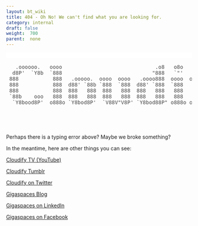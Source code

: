 ```yaml
---
layout: bt_wiki
title: 404 - Oh No! We can't find what you are looking for.
category: internal
draft: false
weight:  700
parent:  none
---
```


<html>
<head>
	<title>404 Document not found</title>
</head>
<body>
<h1 style="color: rgb(17, 17, 17); font-weight: normal; margin: 0px 0px 1.2em; padding: 0px; font-size: 1em; line-height: 1; text-align: center; font-family: Georgia, serif; background-color: rgb(255, 255, 255);">&nbsp;</h1>

<pre style="color: rgb(74, 74, 75); text-decoration: none;">
<a href="https://cloudify.co/" style="color: rgb(74, 74, 75); text-decoration: none;" target="_blank">   .oooooo.   oooo                              .o8   o8o   .o88o.            
  d8P&#39;  `Y8b  `888                             &quot;888   `&quot;&#39;   888 `&quot;            
 888           888   .ooooo.  oooo  oooo   .oooo888  oooo  o888oo  oooo    ooo
 888           888  d88&#39; `88b `888  `888  d88&#39; `888  `888   888     `88.  .8&#39; 
 888           888  888   888  888   888  888   888   888   888      `88..8&#39;  
 `88b    ooo   888  888   888  888   888  888   888   888   888       `888&#39;   
  `Y8bood8P&#39;  o888o `Y8bod8P&#39;  `V88V&quot;V8P&#39; `Y8bod88P&quot; o888o o888o       .8&#39;    
                                                                   .o..P&#39;     
                                                                   `Y8P&#39;       </a></pre>

<div>&nbsp;</div>

<p>Perhaps there is a typing error above? Maybe we broke something?</p>

<p>In the meantime, here are other things you can see:</p>

<p><a href="https://www.youtube.com/user/cloudifysource">Cloudify TV (YouTube)</a></p>

<p><a href="http://cloudifysource.tumblr.com/">Cloudify Tumblr</a></p>

<p><a href="https://twitter.com/CloudifySource">Cloudify on Twitter</a></p>

<p><a href="http://blog.gigaspaces.com/">Gigaspaces Blog</a></p>

<p><a href="https://www.linkedin.com/company/gigaspaces">Gigaspaces on LinkedIn</a></p>

<p><a href="http://www.facebook.com/GigaSpaces">Gigaspaces on Facebook</a></p>

</body>
</html>
